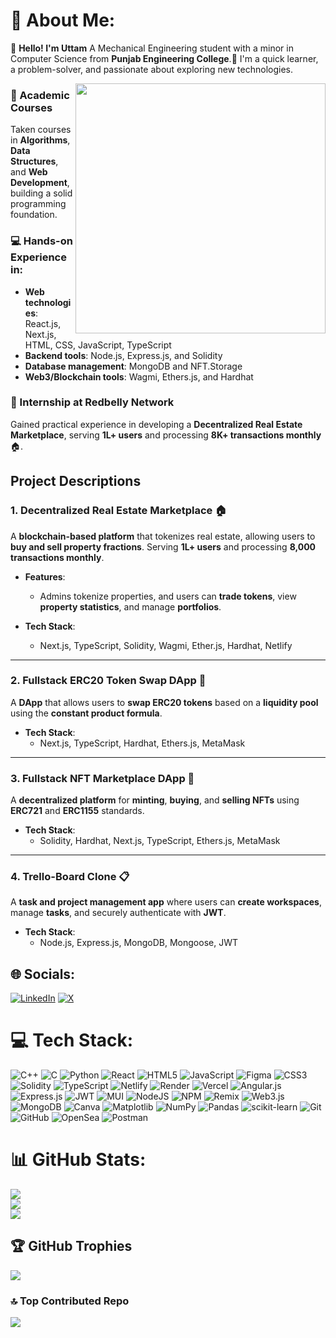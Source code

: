# 💫 About Me:
👋 **Hello! I'm Uttam** A Mechanical Engineering student with a minor in Computer Science from **Punjab Engineering College**.🧠 I'm a quick learner, a problem-solver, and passionate about exploring new technologies.

<img src="https://github.com/Anmol-Baranwal/Cool-GIFs-For-GitHub/assets/74038190/0b335028-1d3d-4ee5-b5b3-a373d499be7e" width="400" align="right">

### 📘 Academic Courses
Taken courses in **Algorithms**, **Data Structures**, and **Web Development**, building a solid programming foundation.

### 💻 Hands-on Experience in:
- **Web technologies**: React.js, Next.js, HTML, CSS, JavaScript, TypeScript
- **Backend tools**: Node.js, Express.js, and Solidity
- **Database management**: MongoDB and NFT.Storage
- **Web3/Blockchain tools**: Wagmi, Ethers.js, and Hardhat

### 🔧 Internship at Redbelly Network
Gained practical experience in developing a **Decentralized Real Estate Marketplace**, serving **1L+ users** and processing **8K+ transactions monthly** 🏠.

## **Project Descriptions**

### 1. **Decentralized Real Estate Marketplace** 🏠
A **blockchain-based platform** that tokenizes real estate, allowing users to **buy and sell property fractions**. Serving **1L+ users** and processing **8,000 transactions monthly**.

- **Features**:  
  - Admins tokenize properties, and users can **trade tokens**, view **property statistics**, and manage **portfolios**.
  
- **Tech Stack**:  
  - Next.js, TypeScript, Solidity, Wagmi, Ether.js, Hardhat, Netlify

---

### 2. **Fullstack ERC20 Token Swap DApp** 🔁
A **DApp** that allows users to **swap ERC20 tokens** based on a **liquidity pool** using the **constant product formula**.

- **Tech Stack**:  
  - Next.js, TypeScript, Hardhat, Ethers.js, MetaMask

---

### 3. **Fullstack NFT Marketplace DApp** 🎨
A **decentralized platform** for **minting**, **buying**, and **selling NFTs** using **ERC721** and **ERC1155** standards.

- **Tech Stack**:  
  - Solidity, Hardhat, Next.js, TypeScript, Ethers.js, MetaMask

---

### 4. **Trello-Board Clone** 📋
A **task and project management app** where users can **create workspaces**, manage **tasks**, and securely authenticate with **JWT**.

- **Tech Stack**:  
  - Node.js, Express.js, MongoDB, Mongoose, JWT



## 🌐 Socials:
[![LinkedIn](https://img.shields.io/badge/LinkedIn-%230077B5.svg?logo=linkedin&logoColor=white)](https://linkedin.com/in/uttam-jain-23958625b/) [![X](https://img.shields.io/badge/X-black.svg?logo=X&logoColor=white)](https://x.com/uttam_intern) 

# 💻 Tech Stack:
![C++](https://img.shields.io/badge/c++-%2300599C.svg?style=for-the-badge&logo=c%2B%2B&logoColor=white) ![C](https://img.shields.io/badge/c-%2300599C.svg?style=for-the-badge&logo=c&logoColor=white) ![Python](https://img.shields.io/badge/python-3670A0?style=for-the-badge&logo=python&logoColor=ffdd54) ![React](https://img.shields.io/badge/react-%2320232a.svg?style=for-the-badge&logo=react&logoColor=%2361DAFB) ![HTML5](https://img.shields.io/badge/html5-%23E34F26.svg?style=for-the-badge&logo=html5&logoColor=white) ![JavaScript](https://img.shields.io/badge/javascript-%23323330.svg?style=for-the-badge&logo=javascript&logoColor=%23F7DF1E) ![Figma](https://img.shields.io/badge/figma-%23F24E1E.svg?style=for-the-badge&logo=figma&logoColor=white) ![CSS3](https://img.shields.io/badge/css3-%231572B6.svg?style=for-the-badge&logo=css3&logoColor=white) ![Solidity](https://img.shields.io/badge/Solidity-%23363636.svg?style=for-the-badge&logo=solidity&logoColor=white) ![TypeScript](https://img.shields.io/badge/typescript-%23007ACC.svg?style=for-the-badge&logo=typescript&logoColor=white) ![Netlify](https://img.shields.io/badge/netlify-%23000000.svg?style=for-the-badge&logo=netlify&logoColor=#00C7B7) ![Render](https://img.shields.io/badge/Render-%46E3B7.svg?style=for-the-badge&logo=render&logoColor=white) ![Vercel](https://img.shields.io/badge/vercel-%23000000.svg?style=for-the-badge&logo=vercel&logoColor=white) ![Angular.js](https://img.shields.io/badge/angular.js-%23E23237.svg?style=for-the-badge&logo=angularjs&logoColor=white) ![Express.js](https://img.shields.io/badge/express.js-%23404d59.svg?style=for-the-badge&logo=express&logoColor=%2361DAFB) ![JWT](https://img.shields.io/badge/JWT-black?style=for-the-badge&logo=JSON%20web%20tokens) ![MUI](https://img.shields.io/badge/MUI-%230081CB.svg?style=for-the-badge&logo=mui&logoColor=white) ![NodeJS](https://img.shields.io/badge/node.js-6DA55F?style=for-the-badge&logo=node.js&logoColor=white) ![NPM](https://img.shields.io/badge/NPM-%23CB3837.svg?style=for-the-badge&logo=npm&logoColor=white) ![Remix](https://img.shields.io/badge/remix-%23000.svg?style=for-the-badge&logo=remix&logoColor=white) ![Web3.js](https://img.shields.io/badge/web3.js-F16822?style=for-the-badge&logo=web3.js&logoColor=white) ![MongoDB](https://img.shields.io/badge/MongoDB-%234ea94b.svg?style=for-the-badge&logo=mongodb&logoColor=white) ![Canva](https://img.shields.io/badge/Canva-%2300C4CC.svg?style=for-the-badge&logo=Canva&logoColor=white) ![Matplotlib](https://img.shields.io/badge/Matplotlib-%23ffffff.svg?style=for-the-badge&logo=Matplotlib&logoColor=black) ![NumPy](https://img.shields.io/badge/numpy-%23013243.svg?style=for-the-badge&logo=numpy&logoColor=white) ![Pandas](https://img.shields.io/badge/pandas-%23150458.svg?style=for-the-badge&logo=pandas&logoColor=white) ![scikit-learn](https://img.shields.io/badge/scikit--learn-%23F7931E.svg?style=for-the-badge&logo=scikit-learn&logoColor=white) ![Git](https://img.shields.io/badge/git-%23F05033.svg?style=for-the-badge&logo=git&logoColor=white) ![GitHub](https://img.shields.io/badge/github-%23121011.svg?style=for-the-badge&logo=github&logoColor=white) ![OpenSea](https://img.shields.io/badge/OpenSea-%232081E2.svg?style=for-the-badge&logo=opensea&logoColor=white) ![Postman](https://img.shields.io/badge/Postman-FF6C37?style=for-the-badge&logo=postman&logoColor=white)
# 📊 GitHub Stats:
![](https://github-readme-stats.vercel.app/api?username=jainuttam185&theme=dark&hide_border=true&include_all_commits=true&count_private=true)<br/>
![](https://github-readme-streak-stats.herokuapp.com/?user=jainuttam185&theme=dark&hide_border=true)<br/>
![](https://github-readme-stats.vercel.app/api/top-langs/?username=jainuttam185&theme=dark&hide_border=true&include_all_commits=true&count_private=true&layout=compact)

## 🏆 GitHub Trophies
![](https://github-profile-trophy.vercel.app/?username=jainuttam185&theme=radical&no-frame=false&no-bg=false&margin-w=4)

### 🔝 Top Contributed Repo
![](https://github-contributor-stats.vercel.app/api?username=jainuttam185&limit=5&theme=dark&combine_all_yearly_contributions=true)

<!-- Proudly created with GPRM ( https://gprm.itsvg.in ) -->
